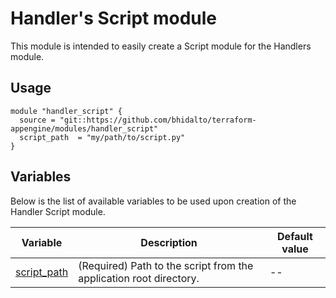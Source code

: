 # Handler's Script module

This module is intended to easily create a Script module for the Handlers module.

## Usage

```
module "handler_script" {
  source = "git::https://github.com/bhidalto/terraform-appengine/modules/handler_script"
  script_path  = "my/path/to/script.py"
}
```

## Variables

Below is the list of available variables to be used upon creation of the Handler Script module.

| Variable | Description | Default value|
| --- | --- | -- |
| [script_path](https://cloud.google.com/appengine/docs/standard/python/config/appref#handlers_script) | (Required) Path to the script from the application root directory. | -- |

